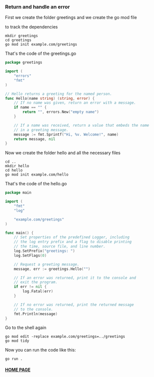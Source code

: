 ### Return and handle an error

First we create the folder greetings and we create the go mod file

to track the dependencies

```shell
mkdir greetings
cd greetings
go mod init example.com/greetings
```

That's the code of the greetings.go

```go
package greetings

import (
	"errors"
	"fmt"
)

// Hello returns a greeting for the named person.
func Hello(name string) (string, error) {
	// If no name was given, return an error with a message.
	if name == "" {
		return "", errors.New("empty name")
	}

	// If a name was received, return a value that embeds the name
	// in a greeting message.
	message := fmt.Sprintf("Hi, %v. Welcome!", name)
	return message, nil
}
```

Now we create the folder hello and all the necessary files

```shell
cd ..
mkdir hello
cd hello
go mod init example.com/hello
```

That's the code of the hello.go

```go
package main

import (
	"fmt"
	"log"

	"example.com/greetings"
)

func main() {
	// Set properties of the predefined Logger, including
	// the log entry prefix and a flag to disable printing
	// the time, source file, and line number.
	log.SetPrefix("greetings: ")
	log.SetFlags(0)

	// Request a greeting message.
	message, err := greetings.Hello("")

	// If an error was returned, print it to the console and
	// exit the program.
	if err != nil {
		log.Fatal(err)
	}

	// If no error was returned, print the returned message
	// to the console.
	fmt.Println(message)
}
```

Go to the shell again

```shell
go mod edit -replace example.com/greetings=../greetings
go mod tidy
```

Now you can run the code like this:

```shell
go run .
```
#### [HOME PAGE](../README.md)